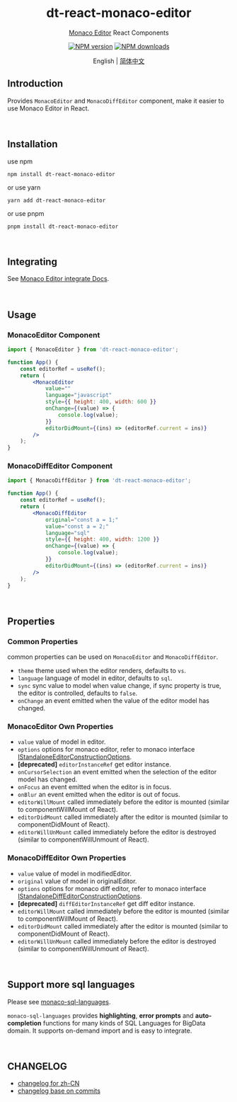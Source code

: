 <h1 align="center">dt-react-monaco-editor</h1>

<div align="center">
    
[Monaco Editor](https://github.com/Microsoft/monaco-editor) React Components

[![NPM version][npm-image]][npm-url] [![NPM downloads][download-img]][download-url]

[npm-image]: https://img.shields.io/npm/v/dt-react-monaco-editor.svg?style=flat-square
[npm-url]: https://www.npmjs.com/package/dt-react-monaco-editor
[download-img]: https://img.shields.io/npm/dm/dt-react-monaco-editor.svg?style=flat
[download-url]: https://www.npmjs.com/package/dt-react-monaco-editor

English | [简体中文](./README.zh-CN.md)

</div>

## Introduction

Provides `MonacoEditor` and `MonacoDiffEditor` component, make it easier to use Monaco Editor in React.

<br/>

## Installation

use npm

```shell
npm install dt-react-monaco-editor
```

or use yarn

```shell
yarn add dt-react-monaco-editor
```

or use pnpm

```shell
pnpm install dt-react-monaco-editor
```

<br/>

## Integrating

See [Monaco Editor integrate Docs](https://github.com/microsoft/monaco-editor/blob/main/docs/integrate-esm.md).

<br/>

## Usage

### MonacoEditor Component

```jsx
import { MonacoEditor } from 'dt-react-monaco-editor';

function App() {
    const editorRef = useRef();
    return (
        <MonacoEditor
            value=""
            language="javascript"
            style={{ height: 400, width: 600 }}
            onChange={(value) => {
                console.log(value);
            }}
            editorDidMount={(ins) => (editorRef.current = ins)}
        />
    );
}
```

### MonacoDiffEditor Component

```jsx
import { MonacoDiffEditor } from 'dt-react-monaco-editor';

function App() {
    const editorRef = useRef();
    return (
        <MonacoDiffEditor
            original="const a = 1;"
            value="const a = 2;"
            language="sql"
            style={{ height: 400, width: 1200 }}
            onChange={(value) => {
                console.log(value);
            }}
            editorDidMount={(ins) => (editorRef.current = ins)}
        />
    );
}
```

<br/>

## Properties

### Common Properties

common properties can be used on `MonacoEditor` and `MonacoDiffEditor`.

-   `theme` theme used when the editor renders, defaults to `vs`.
-   `language` language of model in editor, defaults to `sql`.
-   `sync` sync value to model when value change, if sync property is true, the editor is controlled, defaults to `false`.
-   `onChange` an event emitted when the value of the editor model has changed.

### MonacoEditor Own Properties

-   `value` value of model in editor.
-   `options` options for monaco editor, refer to monaco interface [IStandaloneEditorConstructionOptions](https://microsoft.github.io/monaco-editor/typedoc/interfaces/editor.IStandaloneEditorConstructionOptions.html).
-   **[deprecated]** `editorInstanceRef` get editor instance.
-   `onCursorSelection` an event emitted when the selection of the editor model has changed.
-   `onFocus` an event emitted when the editor is in focus.
-   `onBlur` an event emitted when the editor is out of focus.
-   `editorWillMount` called immediately before the editor is mounted (similar to componentWillMount of React).
-   `editorDidMount` called immediately after the editor is mounted (similar to componentDidMount of React).
-   `editorWillUnMount` called immediately before the editor is destroyed (similar to componentWillUnmount of React).

### MonacoDiffEditor Own Properties

-   `value` value of model in modifiedEditor.
-   `original` value of model in originalEditor.
-   `options` options for monaco diff editor, refer to monaco interface [IStandaloneDiffEditorConstructionOptions](https://microsoft.github.io/monaco-editor/typedoc/interfaces/editor.IStandaloneDiffEditorConstructionOptions.html).
-   **[deprecated]** `diffEditorInstanceRef` get diff editor instance.
-   `editorWillMount` called immediately before the editor is mounted (similar to componentWillMount of React).
-   `editorDidMount` called immediately after the editor is mounted (similar to componentDidMount of React).
-   `editorWillUnMount` called immediately before the editor is destroyed (similar to componentWillUnmount of React).

<br/>

## Support more sql languages

Please see [monaco-sql-languages](https://github.com/DTStack/monaco-sql-languages).

`monaco-sql-languages` provides **highlighting**, **error prompts** and **auto-completion** functions for many kinds of SQL Languages for BigData domain. It supports on-demand import and is easy to integrate.

<br/>

## CHANGELOG

-   [changelog for zh-CN](./CHANGELOG.zh-CN.md)
-   [changelog base on commits](./CHANGELOG.md)
